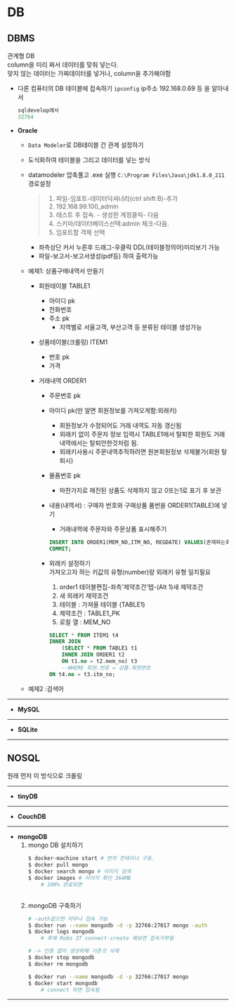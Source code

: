# DB

## DBMS
관계형 DB  
column을 미리 짜서 데이터를 맞춰 넣는다.  
맞지 않는 데이터는 가짜데이터를 넣거나, column을 추가해야함

- 다른 컴퓨터의 DB 테이블에 접속하기
    `ipconfig`
    ip주소 192.168.0.69 등 을 알아내서
    ```sql
    sqldevelop에서 
    32764
    ```
    
- **Oracle**

    - `Data Modeler`로 DB테이블 간 관계 설정하기
    - 도식화하여 테이블을 그리고 데이터를 넣는 방식
    - datamodeler 압축풀고 .exe 실행 `C:\Program Files\Java\jdk1.8.0_211` 경로설정
        >1. 파일-임포트-데이터딕셔너리(ctrl shift B)-추가
        >1. 192.168.99.100_admin
        >1. 테스트 후 접속. - 생성한 계정클릭- 다음
        >1. 스키마/데이터베이스선택:admin 체크-다음. 
        >1. 임포트할 객체 선택
        - 좌측상단 커서 누른후 드래그-우클릭 DDL(테이블정의어)미리보기 가능
        - 파일-보고서-보고서생성(pdf등) 하여 출력가능
    
    - 예제1: 상품구매내역서 만들기
        - 회원테이블 TABLE1
            - 아이디 pk
            - 전화번호
            - 주소 pk
                - 지역별로 서울고객, 부산고객 등 분류된 테이블 생성가능
        
        - 상품테이블(크롤링) ITEM1
            - 번호 pk
            - 가격
            
        - 거래내역 ORDER1
            - 주문번호 pk
            - 아이디 pk(만 알면 회원정보를 가져오게함:외래키)
                - 회원정보가 수정되어도 거래 내역도 자동 갱신됨
                - 외래키 없이 주문자 정보 입력시 TABLE1에서 탈퇴한 회원도 거래내역에서는 탈퇴안한것처럼 됨.
                - 외래키사용시 주문내역추적하려면 원본회원정보 삭제불가(회원 탈퇴시)
            - 물품번호 pk
                - 마찬가지로 매진된 상품도 삭제하지 않고 0또는1로 표기 후 보관
            - 내용(내역서) : 구매자 번호와 구매상품 품번을 ORDER1(TABLE)에 넣기
                - 거래내역에 주문자와 주문상품 표시해주기
                ```SQL
                INSERT INTO ORDER1(MEM_NO,ITM_NO, REGDATE) VALUES(존재하는회원번호,존재하는상품번호, SYSDATE); -- 상품구매
                COMMIT; 
                ```
            
            - 외래키 설정하기  
            가져오고자 하는 키값의 유형(number)랑 외래키 유형 일치필요
                1. order1 테이블편집-좌측'제약조건'텝-(Alt 1)새 제약조건
                1. 새 외래키 제약조건
                1. 테이블    : 가져올 테이블 (TABLE1)
                1. 제약조건  : TABLE1_PK 
                1. 로컬 열   : MEM_NO
            
                ```sql
                SELECT * FROM ITEM1 t4
                INNER JOIN
                    (SELECT * FROM TABLE1 t1
                    INNER JOIN ORDER1 t2
                    ON t1.no = t2.mem_no) t3 
                    --WHERE 회원.번호 = 상품.회원번호
                ON t4.no = t3.itm_no;    

                ```
    - 예제2 :검색어

---

- **MySQL**

---

- **SQLite**

---

## NOSQL
원래 먼저 이 방식으로 크롤링

---

- **tinyDB**

---

- **CouchDB**

---

- **mongoDB**
    1. mongo DB 설치하기
        ```bash
        $ docker-machine start # 먼저 컨테이너 구동.
        $ docker pull mongo
        $ docker search mongo # 이미지 검색
        $ docker images # 이미지 확인 364MB
            # 100% 완료되면
    
    1. mongoDB 구축하기
        ```bash
        # -auth없으면 아무나 접속 가능
        $ docker run --name mongodb -d -p 32766:27017 mongo -auth 
        $ docker logs mongodb
            # 후에 Robo 3T connect-create 해보면 접속거부됨

        # -> 인증 없이 생성위해 기존것 삭제
        $ docker stop mongodb
        $ docker rm mongodb
        
        $ docker run --name mongodb -d -p 32766:27017 mongo
        $ docker start mongodb 
            # connect 하면 접속됨
        ```
---